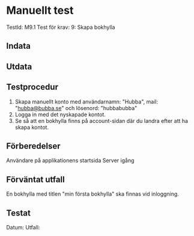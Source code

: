 # Manuellt test 
TestId: M9.1 
Test för krav: 9: Skapa bokhylla

## Indata


## Utdata


## Testprocedur
 1. Skapa manuellt konto med användarnamn: "Hubba", mail: "hubba@bubba.se" och lösenord: "hubbabubba"
 2. Logga in med det nyskapade kontot.
 3. Se så att en bokhylla finns på account-sidan där du landra efter att ha skapa kontot. 

## Förberedelser
Användare på applikationens startsida
Server igång

## Förväntat utfall
En bokhylla med titlen "min första bokhylla" ska finnas vid inloggning. 

## Testat
Datum: 
Utfall: 